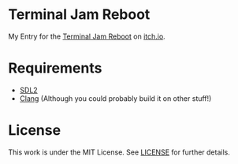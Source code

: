 # Terminal Jam Reboot
My Entry for the [Terminal Jam Reboot](https://itch.io/jam/terminal-jam-reboot) on
[itch.io](https://itch.io/).

# Requirements
* [SDL2](https://www.libsdl.org/download-2.0.php)
* [Clang](https://clang.llvm.org/get_started.html) (Although you could probably build it on other
    stuff!)

# License
This work is under the MIT License. See [LICENSE](LICENSE) for further details.
